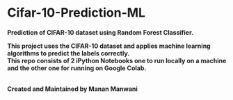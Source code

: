 # Cifar-10-Prediction-ML
<h4>Prediction of CIFAR-10 dataset using Random Forest Classifier.

This project uses the CIFAR-10 dataset and applies machine learning algorithms to predict the labels correctly.<br>
This repo consists of 2 iPython Notebooks one to run locally on a machine and the other one for running on Google Colab.
<br>
<br>

Created and Maintained by Manan Manwani

